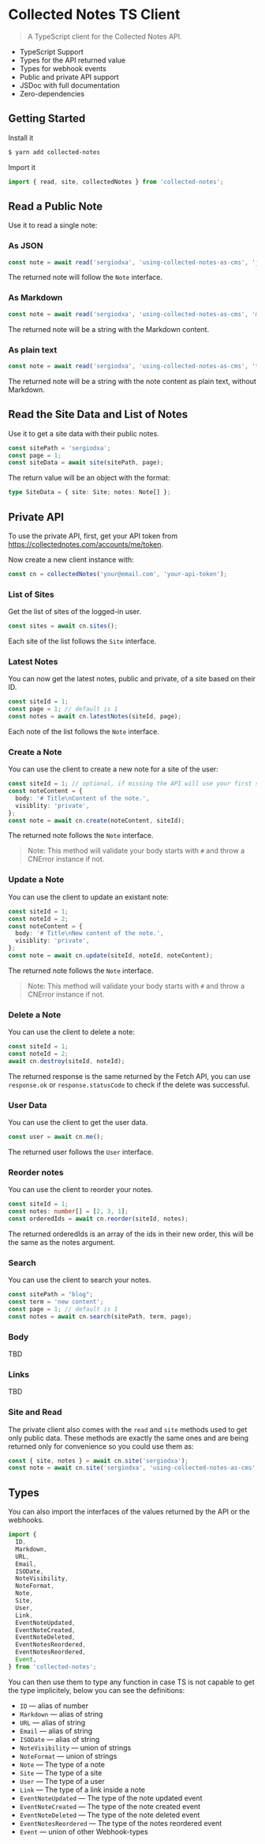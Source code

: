 # Collected Notes TS Client

> A TypeScript client for the Collected Notes API.

- TypeScript Support
- Types for the API returned value
- Types for webhook events
- Public and private API support
- JSDoc with full documentation
- Zero-dependencies

## Getting Started

Install it

```sh
$ yarn add collected-notes
```

Import it

```ts
import { read, site, collectedNotes } from 'collected-notes';
```

## Read a Public Note

Use it to read a single note:

### As JSON

```ts
const note = await read('sergiodxa', 'using-collected-notes-as-cms', 'json');
```

The returned note will follow the `Note` interface.

### As Markdown

```ts
const note = await read('sergiodxa', 'using-collected-notes-as-cms', 'md');
```

The returned note will be a string with the Markdown content.

### As plain text

```ts
const note = await read('sergiodxa', 'using-collected-notes-as-cms', 'txt');
```

The returned note will be a string with the note content as plain text, without Markdown.

## Read the Site Data and List of Notes

Use it to get a site data with their public notes.

```ts
const sitePath = 'sergiodxa';
const page = 1;
const siteData = await site(sitePath, page);
```

The return value will be an object with the format:

```ts
type SiteData = { site: Site; notes: Note[] };
```

## Private API

To use the private API, first, get your API token from https://collectednotes.com/accounts/me/token.

Now create a new client instance with:

```ts
const cn = collectedNotes('your@email.com', 'your-api-token');
```

### List of Sites

Get the list of sites of the logged-in user.

```ts
const sites = await cn.sites();
```

Each site of the list follows the `Site` interface.

### Latest Notes

You can now get the latest notes, public and private, of a site based on their ID.

```ts
const siteId = 1;
const page = 1; // default is 1
const notes = await cn.latestNotes(siteId, page);
```

Each note of the list follows the `Note` interface.

### Create a Note

You can use the client to create a new note for a site of the user:

```ts
const siteId = 1; // optional, if missing the API will use your first site
const noteContent = {
  body: '# Title\nContent of the note.',
  visiblity: 'private',
};
const note = await cn.create(noteContent, siteId);
```

The returned note follows the `Note` interface.

> Note: This method will validate your body starts with `#` and throw a CNError instance if not.

### Update a Note

You can use the client to update an existant note:

```ts
const siteId = 1;
const noteId = 2;
const noteContent = {
  body: '# Title\nNew content of the note.',
  visiblity: 'private',
};
const note = await cn.update(siteId, noteId, noteContent);
```

The returned note follows the `Note` interface.

> Note: This method will validate your body starts with `#` and throw a CNError instance if not.

### Delete a Note

You can use the client to delete a note:

```ts
const siteId = 1;
const noteId = 2;
await cn.destroy(siteId, noteId);
```

The returned response is the same returned by the Fetch API, you can use `response.ok` or `response.statusCode` to check if the delete was successful.

### User Data

You can use the client to get the user data.

```ts
const user = await cn.me();
```

The returned user follows the `User` interface.

### Reorder notes

You can use the client to reorder your notes.

```ts
const siteId = 1;
const notes: number[] = [2, 3, 1];
const orderedIds = await cn.reorder(siteId, notes);
```

The returned orderedIds is an array of the ids in their new order, this will be the same as the notes argument.

### Search

You can use the client to search your notes.

```ts
const sitePath = "blog";
const term = 'new content';
const page = 1; // default is 1
const notes = await cn.search(sitePath, term, page);
```

### Body

TBD

### Links

TBD

### Site and Read

The private client also comes with the `read` and `site` methods used to get only public data. These methods are exactly the same ones and are being returned only for convenience so you could use them as:

```ts
const { site, notes } = await cn.site('sergiodxa');
const note = await cn.site('sergiodxa', 'using-collected-notes-as-cms', 'json');
```

## Types

You can also import the interfaces of the values returned by the API or the webhooks.

```ts
import {
  ID,
  Markdown,
  URL,
  Email,
  ISODate,
  NoteVisibility,
  NoteFormat,
  Note,
  Site,
  User,
  Link,
  EventNoteUpdated,
  EventNoteCreated,
  EventNoteDeleted,
  EventNotesReordered,
  EventNotesReordered,
  Event,
} from 'collected-notes';
```

You can then use them to type any function in case TS is not capable to get the type implicitely, below you can see the definitions:

- `ID` — alias of number
- `Markdown` — alias of string
- `URL` — alias of string
- `Email` — alias of string
- `ISODate` — alias of string
- `NoteVisibility` — union of strings
- `NoteFormat` — union of strings
- `Note` — The type of a note
- `Site` — The type of a site
- `User` — The type of a user
- `Link` — The type of a link inside a note
- `EventNoteUpdated` — The type of the note updated event
- `EventNoteCreated` — The type of the note created event
- `EventNoteDeleted` — The type of the note deleted event
- `EventNotesReordered` — The type of the notes reordered event
- `Event` — union of other Webhook-types
